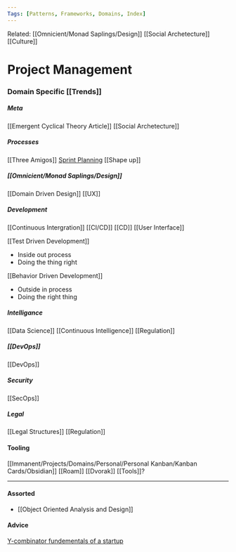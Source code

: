 ```yaml
---
Tags: [Patterns, Frameworks, Domains, Index]
---
```

Related: [[Omnicient/Monad Saplings/Design]] [[Social Archetecture]] [[Culture]] 
# Project Management

### Domain Specific [[Trends]]

##### Meta
[[Emergent Cyclical Theory Article]]
[[Social Archetecture]]

##### Processes
[[Three Amigos]]
[Sprint Planning](https://www.atlassian.com/agile/scrum/sprint-planning)
[[Shape up]]

##### [[Omnicient/Monad Saplings/Design]]
[[Domain Driven Design]]
[[UX]]

##### Development
[[Continuous Intergration]] [[CI/CD]] [[CD]]
[[User Interface]] 

[[Test Driven Development]]
- Inside out process
- Doing the thing right

[[Behavior Driven Development]]
- Outside in process
- Doing the right thing

##### Intelligance
[[Data Science]]
[[Continuous Intelligence]]
[[Regulation]]

##### [[DevOps]]
[[DevOps]]

##### Security
[[SecOps]]

##### Legal
[[Legal Structures]]
[[Regulation]]

#### Tooling
[[Immanent/Projects/Domains/Personal/Personal Kanban/Kanban Cards/Obsidian]]
[[Roam]]
[[Dvorak]]
[[Tools]]?



---

#### Assorted
- [[Object Oriented Analysis and Design]]

#### Advice
[Y-combinator fundementals of a startup](https://www.ycombinator.com/library/4D-yc-s-essential-startup-advice)


